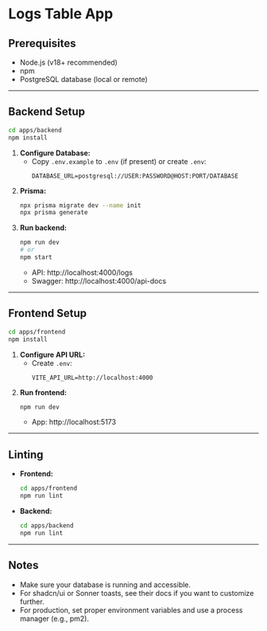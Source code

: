 # Logs Table App

## Prerequisites

- Node.js (v18+ recommended)
- npm
- PostgreSQL database (local or remote)

---

## Backend Setup

```sh
cd apps/backend
npm install
```

1. **Configure Database:**
   - Copy `.env.example` to `.env` (if present) or create `.env`:
     ```
     DATABASE_URL=postgresql://USER:PASSWORD@HOST:PORT/DATABASE
     ```
2. **Prisma:**
   ```sh
   npx prisma migrate dev --name init
   npx prisma generate
   ```
3. **Run backend:**
   ```sh
   npm run dev
   # or
   npm start
   ```
   - API: http://localhost:4000/logs
   - Swagger: http://localhost:4000/api-docs

---

## Frontend Setup

```sh
cd apps/frontend
npm install
```

1. **Configure API URL:**
   - Create `.env`:
     ```
     VITE_API_URL=http://localhost:4000
     ```
2. **Run frontend:**
   ```sh
   npm run dev
   ```
   - App: http://localhost:5173

---

## Linting

- **Frontend:**
  ```sh
  cd apps/frontend
  npm run lint
  ```
- **Backend:**
  ```sh
  cd apps/backend
  npm run lint
  ```

---

## Notes

- Make sure your database is running and accessible.
- For shadcn/ui or Sonner toasts, see their docs if you want to customize further.
- For production, set proper environment variables and use a process manager (e.g., pm2).
